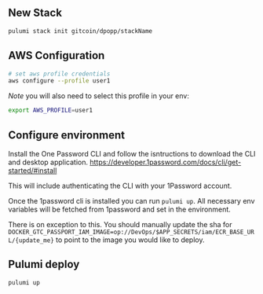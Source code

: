 ## New Stack
```sh
pulumi stack init gitcoin/dpopp/stackName
```

## AWS Configuration
```sh
# set aws profile credentials
aws configure --profile user1
```
*Note* you will also need to select this profile in your env:
```sh
export AWS_PROFILE=user1
```

## Configure environment

Install the One Password CLI and follow the isntructions to download the CLI and desktop application. https://developer.1password.com/docs/cli/get-started/#install

This will include authenticating the CLI with your 1Password account.

Once the 1password cli is installed you can run `pulumi up`. All necessary env variables will be fetched from 1password and set in the environment.

There is on exception to this. You should manually update the sha for `DOCKER_GTC_PASSPORT_IAM_IMAGE=op://DevOps/$APP_SECRETS/iam/ECR_BASE_URL/{update_me}` to point to the image you would like to deploy.



## Pulumi deploy
```sh
pulumi up
```
